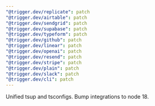 ```yaml
---
"@trigger.dev/replicate": patch
"@trigger.dev/airtable": patch
"@trigger.dev/sendgrid": patch
"@trigger.dev/supabase": patch
"@trigger.dev/typeform": patch
"@trigger.dev/github": patch
"@trigger.dev/linear": patch
"@trigger.dev/openai": patch
"@trigger.dev/resend": patch
"@trigger.dev/stripe": patch
"@trigger.dev/plain": patch
"@trigger.dev/slack": patch
"@trigger.dev/cli": patch
---
```


Unified tsup and tsconfigs. Bump integrations to node 18.
